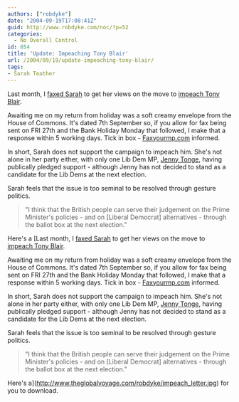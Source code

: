 ```yaml
---
authors: ["robdyke"]
date: "2004-09-19T17:08:41Z"
guid: http://www.robdyke.com/noc/?p=52
categories:
  - No Overall Control
id: 654
title: 'Update: Impeaching Tony Blair'
url: /2004/09/19/update-impeaching-tony-blair/
tags:
- Sarah Teather
---
```

Last month, I [faxed Sarah](http://sarah-teather-mp.blogspot.com/2004/08/will-sarah-vote-to-impeach-blair.html) to get her views on the move to [impeach Tony Blair](http://www.impeachblair.org/).

Awaiting me on my return from holiday was a soft creamy envelope from the House of Commons. It's dated 7th September so, if you allow for fax being sent on FRI 27th and the Bank Holiday Monday that followed, I make that a response within 5 working days. Tick in box - [Faxyourmp.com](http://www.faxyourmp.com/) informed.

In short, Sarah does not support the campaign to impeach him. She's not alone in her party either, with only one Lib Dem MP, [Jenny Tonge](http://www.jennytonge.org.uk/), having publically pledged support - although Jenny has not decided to stand as a candidate for the Lib Dems at the next election.

Sarah feels that the issue is too seminal to be resolved through gesture politics.

> "I think that the British people can serve their judgement on the Prime Minister's policies - and on [Liberal Democrat] alternatives - through the ballot box at the next election."

Here's a [Last month, I [faxed Sarah](http://sarah-teather-mp.blogspot.com/2004/08/will-sarah-vote-to-impeach-blair.html) to get her views on the move to [impeach Tony Blair](http://www.impeachblair.org/).

Awaiting me on my return from holiday was a soft creamy envelope from the House of Commons. It's dated 7th September so, if you allow for fax being sent on FRI 27th and the Bank Holiday Monday that followed, I make that a response within 5 working days. Tick in box - [Faxyourmp.com](http://www.faxyourmp.com/) informed.

In short, Sarah does not support the campaign to impeach him. She's not alone in her party either, with only one Lib Dem MP, [Jenny Tonge](http://www.jennytonge.org.uk/), having publically pledged support - although Jenny has not decided to stand as a candidate for the Lib Dems at the next election.

Sarah feels that the issue is too seminal to be resolved through gesture politics.

> "I think that the British people can serve their judgement on the Prime Minister's policies - and on [Liberal Democrat] alternatives - through the ballot box at the next election."

Here's a](http://www.theglobalvoyage.com/robdyke/impeach_letter.jpg) for you to download.